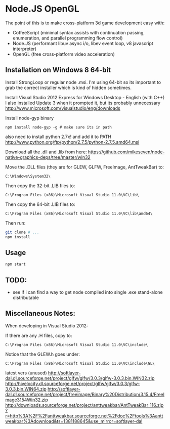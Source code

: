 # Node.JS OpenGL

The point of this is to make cross-platform 3d game development easy with:

* CoffeeScript (minimal syntax assists with continuation passing, enumeration, and parallel programming flow control)
* Node.JS (performant libuv async i/o, libev event loop, v8 javascript interpreter)
* OpenGL (free cross-platform video acceleration)

## Installation on Windows 8 64-bit 

Install StrongLoop or regular node .msi. I'm using 64-bit so its important to grab the correct installer which is kind of hidden sometimes.
 
Install Visual Studio 2012 Express for Windows Desktop - English (with C++)
I also installed Update 3 when it prompted it, but its probably unnecessary
http://www.microsoft.com/visualstudio/eng/downloads

Install node-gyp binary
```bashrc
npm install node-gyp -g # make sure its in path
```

also need to install python 2.7x! and add it to PATH
http://www.python.org/ftp/python/2.7.5/python-2.7.5.amd64.msi

Download all the .dll and .lib from here:
https://github.com/mikeseven/node-native-graphics-deps/tree/master/win32

Move the .DLL files (they are for GLEW, GLFW, FreeImage, AntTweakBar) to:

`C:\Windows\System32\`

Then copy the 32-bit .LIB files to: 

`C:\Program Files (x86)\Microsoft Visual Studio 11.0\VC\lib\`

Then copy the 64-bit .LIB files to: 

`C:\Program Files (x86)\Microsoft Visual Studio 11.0\VC\lib\amd64\`

Then run:

```bash
git clone # ...
npm install
```

## Usage

```bash
npm start
```









## TODO:

* see if i can find a way to get node compiled into single .exe stand-alone distributable


## Miscellaneous Notes:

When developing in Visual Studio 2012:

If there are any .H files, copy to:

`C:\Program Files (x86)\Microsoft Visual Studio 11.0\VC\include\`

Notice that the GLEW.h goes under:

`C:\Program Files (x86)\Microsoft Visual Studio 11.0\VC\include\GL\`


latest vers (unused)
http://softlayer-dal.dl.sourceforge.net/project/glfw/glfw/3.0.3/glfw-3.0.3.bin.WIN32.zip
http://hivelocity.dl.sourceforge.net/project/glfw/glfw/3.0.3/glfw-3.0.3.bin.WIN64.zip
http://softlayer-dal.dl.sourceforge.net/project/freeimage/Binary%20Distribution/3.15.4/FreeImage3154Win32.zip
http://downloads.sourceforge.net/project/anttweakbar/AntTweakBar_116.zip?r=http%3A%2F%2Fanttweakbar.sourceforge.net%2Fdoc%2Ftools%3Aanttweakbar%3Adownload&ts=1381188645&use_mirror=softlayer-dal